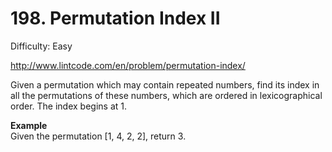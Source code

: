 # 198. Permutation Index II

Difficulty: Easy

http://www.lintcode.com/en/problem/permutation-index/

Given a permutation which may contain repeated numbers, find its index in all the permutations of these numbers, which are ordered in lexicographical order. The index begins at 1.

**Example**  
Given the permutation [1, 4, 2, 2], return 3.
